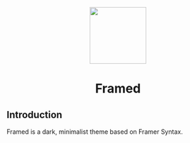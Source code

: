 
<p align="center">
  <img src="https://raw.githubusercontent.com/Systemcluster/framed/master/logo.png" width="128" height="128"/>
</p>
<h1 align="center">Framed</h1>

## Introduction

Framed is a dark, minimalist theme based on Framer Syntax.
